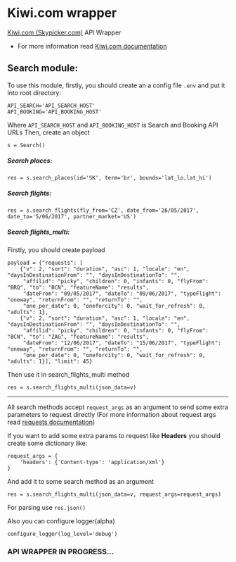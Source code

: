 # Kiwi.com wrapper
[Kiwi.com (Skypicker.com)](https://www.kiwi.com) API Wrapper

- For more information read [Kiwi.com documentation](http://docs.skypickerpublicapi.apiary.io)

## Search module:
To use this module, firstly, you should create an a config file `.env` and put it into root directory:

    API_SEARCH='API_SEARCH_HOST'
    API_BOOKING='API_BOOKING_HOST'
Where `API_SEARCH_HOST` and `API_BOOKING_HOST` is Search and Booking API URLs
Then, create an object

    s = Search()
##### Search places:

    res = s.search_places(id='SK', term='br', bounds='lat_lo,lat_hi')
##### Search flights:

    res = s.search_flights(fly_from='CZ', date_from='26/05/2017', date_to='5/06/2017', partner_market='US')
##### Search flights_multi:
Firstly, you should create payload

    payload = {"requests": [
        {"v": 2, "sort": "duration", "asc": 1, "locale": "en", "daysInDestinationFrom": "", "daysInDestinationTo": "",
         "affilid": "picky", "children": 0, "infants": 0, "flyFrom": "BRQ", "to": "BCN", "featureName": "results",
         "dateFrom": "09/05/2017", "dateTo": "09/06/2017", "typeFlight": "oneway", "returnFrom": "", "returnTo": "",
         "one_per_date": 0, "oneforcity": 0, "wait_for_refresh": 0, "adults": 1},
        {"v": 2, "sort": "duration", "asc": 1, "locale": "en", "daysInDestinationFrom": "", "daysInDestinationTo": "",
         "affilid": "picky", "children": 0, "infants": 0, "flyFrom": "BCN", "to": "ZAG", "featureName": "results",
         "dateFrom": "12/06/2017", "dateTo": "15/06/2017", "typeFlight": "oneway", "returnFrom": "", "returnTo": "",
         "one_per_date": 0, "oneforcity": 0, "wait_for_refresh": 0, "adults": 1}], "limit": 45}

Then use it in search_flights_multi method

    res = s.search_flights_multi(json_data=v)
***
All search methods accept `request_args` as an argument to send some extra parameters to request directly
(For more information about request args read [requests documentation](http://docs.python-requests.org/en/master))

If you want to add some extra params to request like **Headers** you should create some dictionary like:

    request_args = {
        'headers': {'Content-type': 'application/xml'}
    }

And add it to some search method as an argument

    res = s.search_flights_multi(json_data=v, request_args=request_args)

For parsing use `res.json()`

Also you can configure logger(alpha)

    configure_logger(log_level='debug')

### API WRAPPER IN PROGRESS...